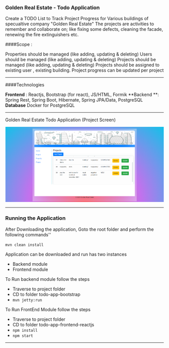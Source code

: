 ### Golden Real Estate - Todo Application 

Create a TODO List to Track Project Progress for Various buildings of specualtive company "Golden Real Estate"
The projects are activities to remember and collaborate on; like fixing some defects, cleaning the facade,
renewing the fire extinguishers etc.

####Scope : 

Properties should be managed (like adding, updating & deleting)
Users should be managed (like adding, updating & deleting)
Projects should be managed (like adding, updating & deleting)
Projects should be assigned to existing user , existing building.
Project progress can be updated per project

------------


####Technologies

**Frontend** : Reactjs, Bootstrap (for react), JS/HTML, Formik
**Backend  **: Spring Rest, Spring Boot, Hibernate, Spring JPA/Data, PostgreSQL
**Database**  Docker for PostgreSQL


------------

Golden Real Estate Todo Application (Project Screen)

[![GoldenRealEstate](https://github.com/sagaydark2020/GoldenRealEstate/blob/main/GoldenRealEstateProject.png "GoldenRealEstate")](https://github.com/sagaydark2020/GoldenRealEstate/blob/main/GoldenRealEstateProject.png "GoldenRealEstate")


------------


### Running the Application

After Downloading the application, Goto the root folder and perform the following commands''

`mvn clean install`

Application can be downloaded and run has two instances
- Backend module
- Frontend module

To Run backend module follow the steps
- Traverse to project folder
-  CD to folder todo-app-bootstrap
-  `mvn jetty:run`

To Run FrontEnd Module follow the steps
-  Traverse to project folder
- CD to folder todo-app-frontend-reactjs
- `npm install`
- `npm start`


------------
